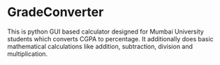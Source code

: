 # GradeConverter
This is python GUI based calculator designed for Mumbai University students which converts CGPA to percentage. It additionally does basic mathematical calculations like addition, subtraction, division and multiplication.

